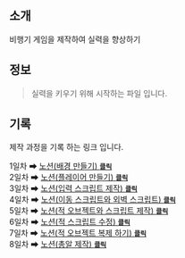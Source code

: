 ## 소개
비행기 게임을 제작하여 실력을 향상하기
<br>

## 정보
> 실력을 키우기 위해 시작하는 파일 입니다.

## 기록
제작 과정을 기록 하는 링크 입니다.

1일차 ➡ [노션(배경 만들기) <code>**클릭**</code>](https://jogkfkd.notion.site/1-92ad544aeeda411db9a4445b57c99e4a?pvs=4)<br>
2일차 ➡ [노션(플레이어 만들기) <code>**클릭**</code>](https://jogkfkd.notion.site/2-3cf8ff581d7d47e29a0fe83b656386ec?pvs=4)<br>
3일차 ➡ [노션(입력 스크립트 제작) <code>**클릭**</code>](https://jogkfkd.notion.site/3-ce88d047699f413bb8a7a5ff71cb2ce0?pvs=4)<br>
4일차 ➡ [노션(이동 스크립트와 외벽 스크립트) <code>**클릭**</code>](https://jogkfkd.notion.site/4-5a36a3cf9d434569a2d5bf41233c5885?pvs=4)<br>
5일차 ➡ [노션(적 오브젝트와 스크립트 제작) <code>**클릭**</code>](https://jogkfkd.notion.site/5-300984a3ce9447bbb6d25648bddc8562?pvs=4)<br>
6일차 ➡ [노션(적 스크립트 수정) <code>**클릭**</code>](https://jogkfkd.notion.site/6-6ab0eebbc7704a26a1b6606a50b2b561?pvs=4)<br>
7일차 ➡ [노션(적 오브젝트 복제 하기) <code>**클릭**</code>](https://jogkfkd.notion.site/7-8cb2e0cecf414c2c9d1bee2fadc47efd?pvs=4)<br>
8일차 ➡ [노션(총알 제작) <code>**클릭**</code>](https://jogkfkd.notion.site/6-bc44b110339647b8b750f1af7c5763e2?pvs=4)<br>

